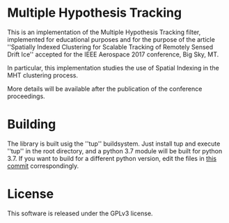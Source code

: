 # Multiple Hypothesis Tracking
This is an implementation of the Multiple Hypothesis Tracking filter,
implemented for educational purposes and for the purpose of the article
''Spatially Indexed Clustering for Scalable Tracking of Remotely Sensed Drift
Ice'' accepted for the IEEE Aerospace 2017 conference, Big Sky, MT.

In particular, this implementation studies the use of Spatial Indexing in the
MHT clustering process.

More details will be available after the publication of the conference
proceedings.

# Building
The library is built usig the ''tup'' buildsystem. Just install tup and execute ''tup'' in the root directory, and a python 3.7 module will be built for python 3.7. If you want to build for a different python version, edit the files in [this commit](https://github.com/jonatanolofsson/mht/commit/c4af9c313c4e44ca23edd418b5281618fc29693d) correspondingly.

# License
This software is released under the GPLv3 license.
